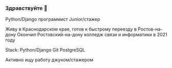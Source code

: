 ### Здравствуйте 👋

Python/Django программист  Junior/стажер 

Живу в Краснодарском крае, готов к быстрому переезду в Ростов-на-дону
Окончил Ростовский-на-дону колледж связи и информатики в 2021 году

Stack:
Python/Django
Git
PostgreSQL

Активно ищу работу джуном/стажером
